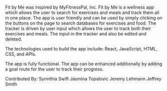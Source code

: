 Fit by Me was inspired by MyFitnessPal, Inc. Fit by Me is a wellness app which allows the user to search for exercises and meals and track them all in one place. The app is user friendly and can be used by simply clicking on the buttons on the page to search databases for exercises and food. The tracker is driven by user input which allows the user to track both their exercises and meals. The input in the tracker and also be edited and deleted.

The technologies used to build the app include: React, JavaScript, HTML, CSS, and APIs.

The app is fully functional. The app can be enhanced additionally by adding a goal route for the user to track their progress.

Contributed By:
Syrinthia Swift
Jasmina Topalovic
Jeremy Lehmann
Jeffrey Smith

